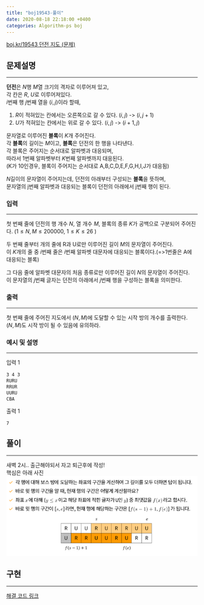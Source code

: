 ```yaml
---
title: "boj19543-풀이"
date: 2020-08-18 22:18:00 +0400
categories: Algorithm-ps boj
---
```

[boj.kr/19543 던전 지도 (문제)](https://www.boj.kr/19543)

## 문제설명
___
**던전**은 $N$행 $M$열 크기의 격자로 이루어져 있고,  
각 칸은 $R$, $U$로 이루어져있다.  
$i$번째 행 $j$번째 열을 $(i, j)$이라 할때,
1. $R$이 적혀있는 칸에서는 오른쪽으로 갈 수 있다. $(i,j)$ -> $(i, j + 1)$  
2. $U$가 적혀있는 칸에서는 위로 갈 수 있다. $(i,j)$ -> $(i+1,j)$  

문자열로 이루어진 **블록**이 $K$개 주어진다.  
각 **블록**의 길이는 $M$이고, **블록**은 던전의 한 행을 나타낸다.  
각 블록은 주어지는 순서대로 알파벳과 대응되며,  
따라서 1번째 알파벳부터 $K$번째 알파벳까지 대응된다.  
(K가 10인경우, 블록이 주어지는 순서대로 A,B,C,D,E,F,G,H,I,J가 대응됨)

$N$길이의 문자열이 주어지는데, 던전의 아래부터 구성되는 **블록**을 뜻하며,  
문자열의 j번째 알파벳과 대응되는 블록이 던전의 아래에서 j번째 행이 된다.

### 입력
___
첫 번째 줄에 던전의 행 개수 $N$, 열 개수 $M$, 블록의 종류 $K$가 공백으로 구분되어 주어진다. ($1\le N,M \le 200000$, $1 \le K \le 26$ )

두 번째 줄부터 개의 줄에 R과 U로만 이루어진 길이 $M$의 문자열이 주어진다.  
이 $K$개의 줄 중 $i$번째 줄은 $i$번째 알파벳 대문자에 대응되는 블록이다.(=>1번줄은 A에 대응되는 블록)

그 다음 줄에 알파벳 대문자의 처음 종류로만 이루어진 길이 $N$의 문자열이 주어진다.  
이 문자열의 $j$번째 글자는 던전의 아래에서 $j$번째 행을 구성하는 블록을 의미한다.
### 출력
___
첫 번째 줄에 주어진 지도에서 $(N,M)$에 도달할 수 있는 시작 방의 개수를 출력한다.  
$(N,M)$도 시작 방이 될 수 있음에 유의하라.
### 예시 및 설명
___
입력 1
```
3 4 3
RURU
RRUR
UURU
CBA
```
출력 1
```
7
```
## 풀이
___
새벽 2시.. 출근해야되서 자고 퇴근후에 작성!  
핵심은 아래 사진  
![핵심](/assets/images/boj19543-important.PNG)
## 구현
___
[해결 코드 링크](https://www.acmicpc.net/source/21851627)